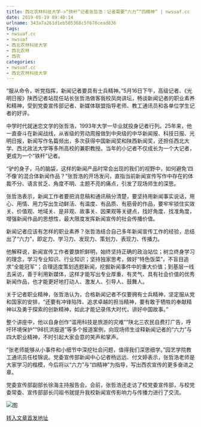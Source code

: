 ```yaml
---
title: 西北农林科技大学->“铁杆”记者张哲浩：记者需要“六力”“四精神” | nwsuaf.cc
date: 2019-05-19 09:40:14
urlname: 343a7a261d1eb505368c5f670cead836
tags: 
- nwsuaf.cc
- nwsuaf
- 西北农林科技大学
- 西北农林
- 西农
categories:
- nwsuaf.cc
- 西北农林科技大学
---
```



“服从命令，听党指挥，新闻记者要具有士兵精神。”5月16日下午，高级记者、《光明日报》陕西记者站现任站长张哲浩做客我校凤岗讲坛，畅谈新闻记者的职业素养和精神，受到党委宣传部记者、新媒体联盟指导老师、教工通讯员和各单位学生记者的好评。

中学时代就迷恋文学的张哲浩，1993年大学一毕业就投身记者行列。25年来，他一直奋斗在新闻战线，从省级的劳动周报做到中央级的中华新闻报、科技日报、光明日报，新闻写作名篇频出，多次获得中国新闻奖和陕西新闻奖，还担任西北大学、西北政法大学等多所高校的兼职教授。当年的小记者不仅成长为一个大记者，更成为一个“铁杆”记者。

“驴的身子，马的脑袋，这样的新闻产品时常会出现的我们的视野中，如何避免‘四不像’的混合体新闻作品？”张哲浩的开场发问，直指当前新闻宣传写作中存在的体裁不分、语言贫乏、角度不明、主题不亮的痛点，引发了现场师生的深思。

张哲浩表示，新闻工作者要把消息稿和通讯稿分清楚，要坚持用新闻事实说话，用心、用情、用力写出生动鲜活、有温度、有品质、有筋骨的作品，要牢牢锁住实效关、价值观、地域关、是非观、故事关、因果观等关键点，找好角度、找准角度，增强新闻作品的思想性，最大限度发挥新闻宣传的社会传播价值。

新闻记者应该有怎样的职业素养？张哲浩结合自己多年新闻宣传工作的经验，总结出了“六力”，即定力、学习力、发现力、策划力、表现力、传播力。

他解释说，新闻宣传工作者要旗帜鲜明，始终坚持正确的政治站位；树立终身学习的理念，学习专业知识、行业知识；坚持独家思考，做好“特色饭菜”，不盲目追求“全能冠军”；合理适度策划选题新闻，挖掘新闻事件中的重大价值；到基层一线去采访，善于利用新媒体，这样才能写出专业厚重、有灵气、具有社会价值的优秀新闻作品，也才能更好地打动人、激发人、引导人、鼓舞人。

关于记者职业精神，张哲浩认为，合格新闻记者不仅要拥有士兵精神，坚定服从党和国家的安排，“还要有冲锋陷阵、追求卓越的担当精神，要有敢于牺牲的奉献精神以及勇于探索的创新精神，如此才能记录伟大时代，讲好中国故事。”

整个讲座中，他以自身创作“滥用科技是旅游的灾难”“陕北三农民自费打广告，呼吁环境保护”“98抗洪报道”等多个报道案例，向现场师生诠释新闻记者的“六力”与四大职业精神，不时引起大家会意的笑声和掌声。

“张老师能够从小事件和小细节中深挖社会问题，值得我们深思细学。”园艺学院教工通讯员任桂锦说。党委宣传部新闻中心记者杨远远、付文婷表示，张哲浩老师是大家学习的楷模，今后将以“六力”与“四精神”为指导，写出西农宣传的更多奋进之章。

党委宣传部副部长徐海主持报告会。会前，张哲浩还走访了校党委宣传部，与校党委常委、宣传部部长闫祖书就提升我校新闻宣传影响力与传播力进行了交流。



![图](https://news.nwsuaf.edu.cn/images/content/2019-05/20190518110245396137.jpg)

[转入文章首发地址](https://news.nwsuaf.edu.cn/xnxw/89650.htm)